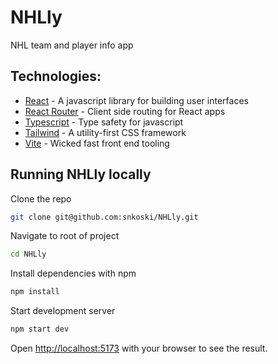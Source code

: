 # NHLly

NHL team and player info app
## Technologies:

- [React](https://reactjs.org/) - A javascript library for building user interfaces
- [React Router](https://reactrouter.com/en/main) - Client side routing for React apps
- [Typescript](https://www.typescriptlang.org/) - Type safety for javascript
- [Tailwind](https://tailwindcss.com/) - A utility-first CSS framework
- [Vite](https://vitejs.dev/) - Wicked fast front end tooling

## Running NHLly locally

Clone the repo

```bash
git clone git@github.com:snkoski/NHLly.git
```

Navigate to root of project

```bash
cd NHLly
```

Install dependencies with npm

```bash
npm install
```

Start development server

```bash
npm start dev
```

Open [http://localhost:5173](http://localhost:5173) with your browser to see the result.